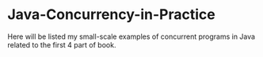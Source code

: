 # Java-Concurrency-in-Practice
Here will be listed my small-scale examples of concurrent programs in Java related to the first 4 part of book.
